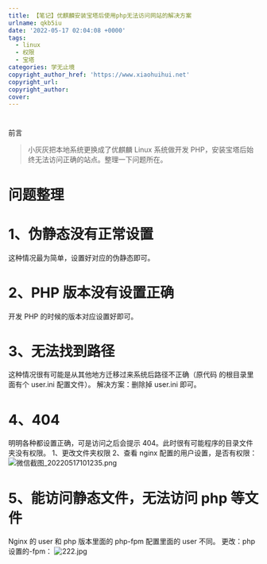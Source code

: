```yaml
---
title: 【笔记】优麒麟安装宝塔后使用php无法访问网站的解决方案
urlname: qkb5iu
date: '2022-05-17 02:04:08 +0000'
tags:
  - linux
  - 权限
  - 宝塔
categories: 学无止境
copyright_author_href: 'https://www.xiaohuihui.net'
copyright_url:
copyright_author:
cover:
---
```


#

前言

> 小灰灰把本地系统更换成了优麒麟 Linux 系统做开发 PHP，安装宝塔后始终无法访问正确的站点。整理一下问题所在。

# 问题整理

# 1、伪静态没有正常设置

这种情况最为简单，设置好对应的伪静态即可。

# 2、PHP 版本没有设置正确

开发 PHP 的时候的版本对应设置好即可。

# 3、无法找到路径

这种情况很有可能是从其他地方迁移过来系统后路径不正确（原代码 的根目录里面有个 user.ini 配置文件）。
解决方案：删除掉 user.ini 即可。

# 4、404

明明各种都设置正确，可是访问之后会提示 404。此时很有可能程序的目录文件夹没有权限。
1、更改文件夹权限
2、查看 nginx 配置的用户设置，是否有权限：
![微信截图_20220517101235.png](https://cdn.nlark.com/yuque/0/2022/png/27022430/1652753589393-7b0189ae-1965-4f0a-a3ff-55de5ab397a1.png#clientId=u1bc814c1-c3b8-4&from=paste&height=600&id=u7921f036&name=%E5%BE%AE%E4%BF%A1%E6%88%AA%E5%9B%BE_20220517101235.png&originHeight=600&originWidth=652&originalType=binary∶=1&rotation=0&showTitle=false&size=46853&status=done&style=none&taskId=ua1a113fb-56a2-4e46-b3b2-1c8d9550cfb&title=&width=652)

# 5、能访问静态文件，无法访问 php 等文件

Nginx 的 user 和 php 版本里面的 php-fpm 配置里面的 user 不同。
更改：php 设置的-fpm：
![222.jpg](https://cdn.nlark.com/yuque/0/2022/jpeg/27022430/1652753705278-0d9bedfa-7315-41ef-885f-988ad09991f6.jpeg#clientId=u1bc814c1-c3b8-4&from=paste&height=589&id=ubced6250&name=222.jpg&originHeight=589&originWidth=641&originalType=binary∶=1&rotation=0&showTitle=false&size=42144&status=done&style=none&taskId=ub9443edf-2760-4891-8e6e-a1a16dc6dd3&title=&width=641)
